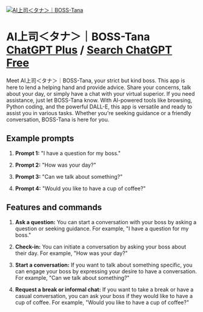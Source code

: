 
[![AI上司＜タナ＞｜BOSS-Tana](null)](https://chat.openai.com/g/g-5SwShQ5zb-aishang-si-tana-boss-tana)

# AI上司＜タナ＞｜BOSS-Tana [ChatGPT Plus](https://chat.openai.com/g/g-5SwShQ5zb-aishang-si-tana-boss-tana) / [Search ChatGPT Free](https://gptcall.net/index.html#/?search=AI%E4%B8%8A%E5%8F%B8%EF%BC%9C%E3%82%BF%E3%83%8A%EF%BC%9E%EF%BD%9CBOSS-Tana)

Meet AI上司＜タナ＞｜BOSS-Tana, your strict but kind boss. This app is here to lend a helping hand and provide advice. Share your concerns, talk about your day, or simply have a chat with your virtual superior. If you need assistance, just let BOSS-Tana know. With AI-powered tools like browsing, Python coding, and the powerful DALL-E, this app is versatile and ready to assist you in various tasks. Whether you're seeking guidance or a friendly conversation, BOSS-Tana is here for you.

## Example prompts

1. **Prompt 1:** "I have a question for my boss."

2. **Prompt 2:** "How was your day?"

3. **Prompt 3:** "Can we talk about something?"

4. **Prompt 4:** "Would you like to have a cup of coffee?"

## Features and commands

1. **Ask a question:** You can start a conversation with your boss by asking a question or seeking guidance. For example, "I have a question for my boss."

2. **Check-in:** You can initiate a conversation by asking your boss about their day. For example, "How was your day?"

3. **Start a conversation:** If you want to talk about something specific, you can engage your boss by expressing your desire to have a conversation. For example, "Can we talk about something?"

4. **Request a break or informal chat:** If you want to take a break or have a casual conversation, you can ask your boss if they would like to have a cup of coffee. For example, "Would you like to have a cup of coffee?"


